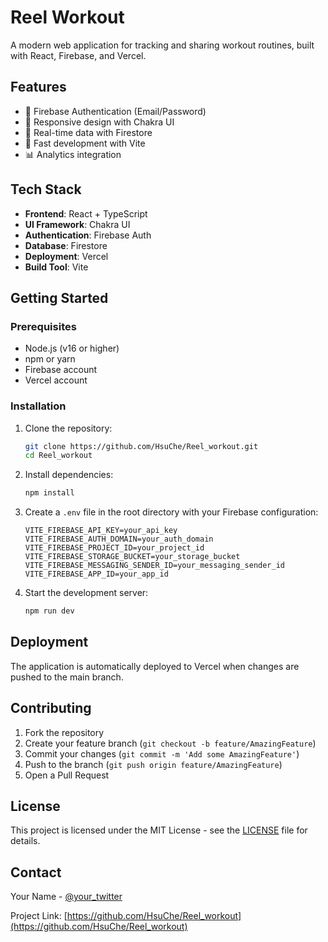 # Reel Workout

A modern web application for tracking and sharing workout routines, built with React, Firebase, and Vercel.

## Features

- 🔐 Firebase Authentication (Email/Password)
- 📱 Responsive design with Chakra UI
- 🔄 Real-time data with Firestore
- 🚀 Fast development with Vite
- 📊 Analytics integration

## Tech Stack

- **Frontend**: React + TypeScript
- **UI Framework**: Chakra UI
- **Authentication**: Firebase Auth
- **Database**: Firestore
- **Deployment**: Vercel
- **Build Tool**: Vite

## Getting Started

### Prerequisites

- Node.js (v16 or higher)
- npm or yarn
- Firebase account
- Vercel account

### Installation

1. Clone the repository:
   ```bash
   git clone https://github.com/HsuChe/Reel_workout.git
   cd Reel_workout
   ```

2. Install dependencies:
   ```bash
   npm install
   ```

3. Create a `.env` file in the root directory with your Firebase configuration:
   ```
   VITE_FIREBASE_API_KEY=your_api_key
   VITE_FIREBASE_AUTH_DOMAIN=your_auth_domain
   VITE_FIREBASE_PROJECT_ID=your_project_id
   VITE_FIREBASE_STORAGE_BUCKET=your_storage_bucket
   VITE_FIREBASE_MESSAGING_SENDER_ID=your_messaging_sender_id
   VITE_FIREBASE_APP_ID=your_app_id
   ```

4. Start the development server:
   ```bash
   npm run dev
   ```

## Deployment

The application is automatically deployed to Vercel when changes are pushed to the main branch.

## Contributing

1. Fork the repository
2. Create your feature branch (`git checkout -b feature/AmazingFeature`)
3. Commit your changes (`git commit -m 'Add some AmazingFeature'`)
4. Push to the branch (`git push origin feature/AmazingFeature`)
5. Open a Pull Request

## License

This project is licensed under the MIT License - see the [LICENSE](LICENSE) file for details.

## Contact

Your Name - [@your_twitter](https://twitter.com/your_twitter)

Project Link: [https://github.com/HsuChe/Reel_workout](https://github.com/HsuChe/Reel_workout)
